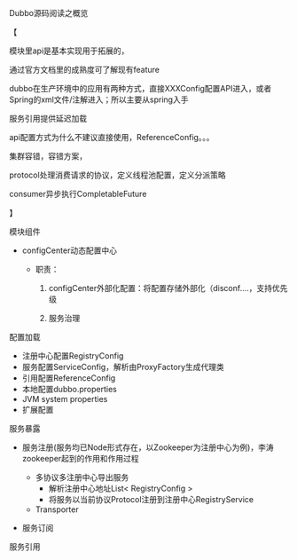 Dubbo源码阅读之概览

【

模块里api是基本实现用于拓展的，

通过官方文档里的成熟度可了解现有feature

dubbo在生产环境中的应用有两种方式，直接XXXConfig配置API进入，或者Spring的xml文件/注解进入；所以主要从spring入手

服务引用提供延迟加载

api配置方式为什么不建议直接使用，ReferenceConfig。。。

集群容错，容错方案，

protocol处理消费请求的协议，定义线程池配置，定义分派策略

consumer异步执行CompletableFuture

】

模块组件

- configCenter动态配置中心

  - 职责：

    1. configCenter外部化配置：将配置存储外部化（disconf....，支持优先级

    2. 服务治理

配置加载

- 注册中心配置RegistryConfig
- 服务配置ServiceConfig，解析由ProxyFactory生成代理类
- 引用配置ReferenceConfig
- 本地配置dubbo.properties
- JVM system properties
- 扩展配置

服务暴露

- 服务注册(服务均已Node形式存在，以Zookeeper为注册中心为例)，李涛zookeeper起到的作用和作用过程
  - 多协议多注册中心导出服务
    - 解析注册中心地址List< RegistryConfig >
    - 将服务以当前协议Protocol注册到注册中心RegistryService
  - Transporter

- 服务订阅





服务引用




